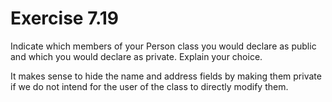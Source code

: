 Exercise 7.19
=============

Indicate which members of your Person class you would declare as public and which you would declare as private. Explain your choice.

It makes sense to hide the name and address fields by making them private if we do not intend for the user of the class to directly modify them.

